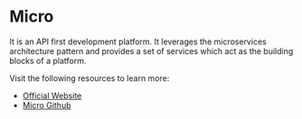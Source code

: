 # Micro

It is an API first development platform. It leverages the microservices architecture pattern and provides a set of services which act as the building blocks of a platform.

Visit the following resources to learn more:

- [Official Website](https://micro.dev/)
- [Micro Github](https://github.com/micro/micro)
